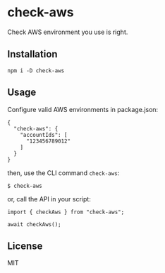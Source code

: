 # check-aws

Check AWS environment you use is right.

## Installation

```
npm i -D check-aws
```

## Usage

Configure valid AWS environments in package.json:

```
{
  "check-aws": {
    "accountIds": [
      "123456789012"
    ]
  }
}
```

then, use the CLI command `check-aws`:

```
$ check-aws
```

or, call the API in your script:

```
import { checkAws } from "check-aws";

await checkAws();
```

## License

MIT
